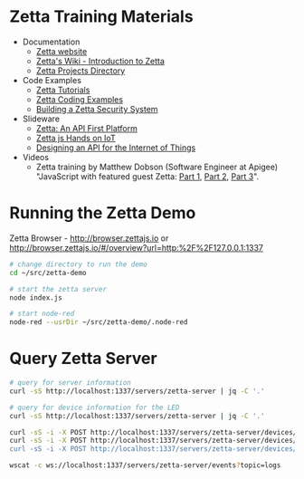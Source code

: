 # Zetta Training Materials

* Documentation
    * [Zetta website](http://www.zettajs.org/)
    * [Zetta's Wiki - Introduction to Zetta](https://github.com/zettajs/zetta/wiki)
    * [Zetta Projects Directory](http://www.zettajs.org/projects/)
* Code Examples
    * [Zetta Tutorials](https://github.com/zettajs/zetta-tutorials)
    * [Zetta Coding Examples](https://github.com/kevinswiber?tab=repositories)
    * [Building a Zetta Security System](https://github.com/zettajs/zetta-security-system)
* Slideware
    * [Zetta: An API First Platform](http://www.slideshare.net/apijp/zetta-an-api-first-platform)
    * [Zetta js Hands on IoT](http://www.slideshare.net/anilsagar/zetta-js-hands-on-iot?qid=3863ecca-1807-4cb0-95f3-692b7653d168&v=&b=&from_search=2)
    * [Designing an API for the Internet of Things](http://www.slideshare.net/kswiber/designing-an-api-for-the-internet-of-things?qid=3863ecca-1807-4cb0-95f3-692b7653d168&v=&b=&from_search=39)
* Videos
    * Zetta training by Matthew Dobson (Software Engineer at Apigee)
"JavaScript with featured guest Zetta:
[Part 1](https://www.youtube.com/watch?v=zXaM7eO_EoQ),
[Part 2](https://www.youtube.com/watch?v=WYbvt8ODACY),
[Part 3](https://www.youtube.com/watch?v=CIGnQUSWjm4)".

# Running the Zetta Demo
Zetta Browser - http://browser.zettajs.io   or   http://browser.zettajs.io/#/overview?url=http:%2F%2F127.0.0.1:1337

```bash
# change directory to run the demo
cd ~/src/zetta-demo

# start the zetta server
node index.js

# start node-red
node-red --usrDir ~/src/zetta-demo/.node-red
```

# Query Zetta Server
```bash
# query for server information
curl -sS http://localhost:1337/servers/zetta-server | jq -C '.'

# query for device information for the LED
curl -sS http://localhost:1337/servers/zetta-server | jq -C '.'
```

```bash
curl -sS -i -X POST http://localhost:1337/servers/zetta-server/devices/32c49e8e-211e-4299-a720-b1799da44961 -d 'action=turn-on'
curl -sS -i -X POST http://localhost:1337/servers/zetta-server/devices/32c49e8e-211e-4299-a720-b1799da44961 -d 'action=strobe&cycles=10
curl -sS -i -X POST http://localhost:1337/servers/zetta-server/devices/32c49e8e-211e-4299-a720-b1799da44961 -d 'action=toggle'
```

```bash
wscat -c ws://localhost:1337/servers/zetta-server/events?topic=logs
```
